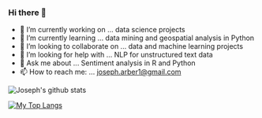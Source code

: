 ### Hi there 👋

- 🔭 I’m currently working on ... data science projects
- 🌱 I’m currently learning ... data mining and geospatial analysis in Python
- 👯 I’m looking to collaborate on ... data and machine learning projects
- 🤔 I’m looking for help with ... NLP for unstructured text data
- 💬 Ask me about ... Sentiment analysis in R and Python
- 📫 How to reach me: ... joseph.arber1@gmail.com


![Joseph's github stats](https://github-readme-stats.vercel.app/api?username=jUA96&show_icons=true&theme=radical)

[![My Top Langs](https://github-readme-stats.vercel.app/api/top-langs/?username=JUA96)](https://github.com/JUA96/github-readme-stats&theme=radical)
